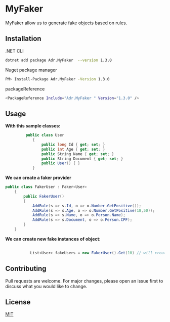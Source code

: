 # MyFaker

MyFaker allow us to generate fake objects based on rules.


## Installation

.NET CLI

```bash
dotnet add package Adr.MyFaker  --version 1.3.0
```

Nuget package manager

```bash
PM> Install-Package Adr.MyFaker -Version 1.3.0
```

packageReference

```bash
<PackageReference Include="Adr.MyFaker " Version="1.3.0" />
```

## Usage

**With this sample classes:**
```csharp
         public class User
            {                
                public long Id { get; set; }
                public int Age { get; set; }
                public String Name { get; set; }
                public String Document { get; set; }            
                public User() { }
            }


```


**We can create a faker provider**
```csharp
public class FakerUser : Faker<User>
    {
        public FakerUser()
        {
            AddRule(s => s.Id, o => o.Number.GetPositive());
            AddRule(s => s.Age, o => o.Number.GetPositive(18,50));
            AddRule(s => s.Name, o => o.Person.Name);
            AddRule(s => s.Document, o => o.Person.CPF);
        }
    }

```

**We can create new fake instances of object:**
```csharp
           
           List<User> fakeUsers = new FakerUser().Get(10) // will create 10 instances of User

```



## Contributing
Pull requests are welcome. For major changes, please open an issue first to discuss what you would like to change.

## License
[MIT](https://choosealicense.com/licenses/mit/)
